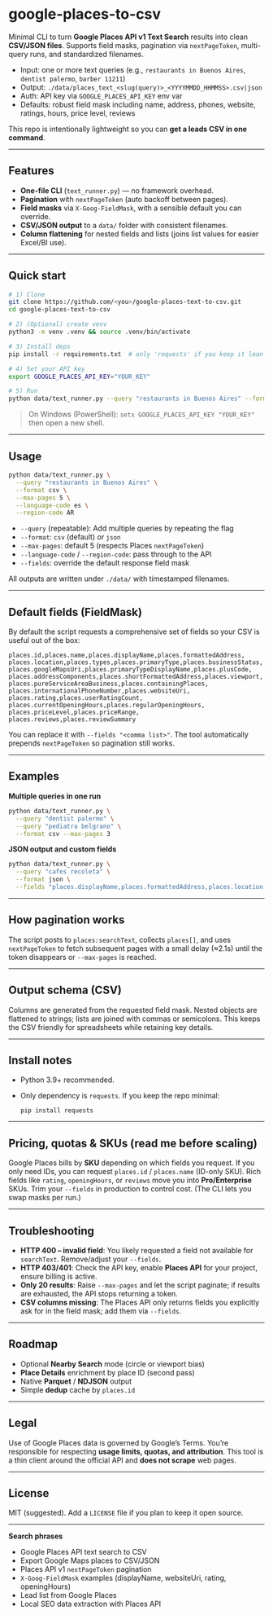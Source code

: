 # google-places-to-csv

Minimal CLI to turn **Google Places API v1 Text Search** results into clean **CSV/JSON files**.
Supports field masks, pagination via `nextPageToken`, multi-query runs, and standardized filenames.

* Input: one or more text queries (e.g., `restaurants in Buenos Aires`, `dentist palermo`, `barber 11211`)
* Output: `./data/places_text_<slug(query)>_<YYYYMMDD_HHMMSS>.csv|json`
* Auth: API key via `GOOGLE_PLACES_API_KEY` env var
* Defaults: robust field mask including name, address, phones, website, ratings, hours, price level, reviews

This repo is intentionally lightweight so you can **get a leads CSV in one command**.

---

## Features

* **One-file CLI** (`text_runner.py`) — no framework overhead.&#x20;
* **Pagination** with `nextPageToken` (auto backoff between pages).&#x20;
* **Field masks** via `X-Goog-FieldMask`, with a sensible default you can override.&#x20;
* **CSV/JSON output** to a `data/` folder with consistent filenames.&#x20;
* **Column flattening** for nested fields and lists (joins list values for easier Excel/BI use).&#x20;

---

## Quick start

```bash
# 1) Clone
git clone https://github.com/<you>/google-places-text-to-csv.git
cd google-places-text-to-csv

# 2) (Optional) create venv
python3 -m venv .venv && source .venv/bin/activate

# 3) Install deps
pip install -r requirements.txt  # only 'requests' if you keep it lean

# 4) Set your API key
export GOOGLE_PLACES_API_KEY="YOUR_KEY"

# 5) Run
python data/text_runner.py --query "restaurants in Buenos Aires" --format csv
```

> On Windows (PowerShell):
> `setx GOOGLE_PLACES_API_KEY "YOUR_KEY"` then open a new shell.

---

## Usage

```bash
python data/text_runner.py \
  --query "restaurants in Buenos Aires" \
  --format csv \
  --max-pages 5 \
  --language-code es \
  --region-code AR
```

* `--query` (repeatable): Add multiple queries by repeating the flag
* `--format`: `csv` (default) or `json`
* `--max-pages`: default 5 (respects Places `nextPageToken`)
* `--language-code` / `--region-code`: pass through to the API
* `--fields`: override the default response field mask

All outputs are written under `./data/` with timestamped filenames.&#x20;

---

## Default fields (FieldMask)

By default the script requests a comprehensive set of fields so your CSV is useful out of the box:

```
places.id,places.name,places.displayName,places.formattedAddress,
places.location,places.types,places.primaryType,places.businessStatus,
places.googleMapsUri,places.primaryTypeDisplayName,places.plusCode,
places.addressComponents,places.shortFormattedAddress,places.viewport,
places.pureServiceAreaBusiness,places.containingPlaces,
places.internationalPhoneNumber,places.websiteUri,
places.rating,places.userRatingCount,
places.currentOpeningHours,places.regularOpeningHours,
places.priceLevel,places.priceRange,
places.reviews,places.reviewSummary
```

You can replace it with `--fields "<comma list>"`.
The tool automatically prepends `nextPageToken` so pagination still works.&#x20;

---

## Examples

**Multiple queries in one run**

```bash
python data/text_runner.py \
  --query "dentist palermo" \
  --query "pediatra belgrano" \
  --format csv --max-pages 3
```

**JSON output and custom fields**

```bash
python data/text_runner.py \
  --query "cafes recoleta" \
  --format json \
  --fields "places.displayName,places.formattedAddress,places.location,places.googleMapsUri"
```

---

## How pagination works

The script posts to `places:searchText`, collects `places[]`, and uses `nextPageToken` to fetch subsequent pages with a small delay (≈2.1s) until the token disappears or `--max-pages` is reached.&#x20;

---

## Output schema (CSV)

Columns are generated from the requested field mask. Nested objects are flattened to strings; lists are joined with commas or semicolons. This keeps the CSV friendly for spreadsheets while retaining key details.&#x20;

---

## Install notes

* Python 3.9+ recommended.
* Only dependency is `requests`. If you keep the repo minimal:

  ```
  pip install requests
  ```

---

## Pricing, quotas & SKUs (read me before scaling)

Google Places bills by **SKU** depending on which fields you request. If you only need IDs, you can request `places.id` / `places.name` (ID-only SKU). Rich fields like `rating`, `openingHours`, or `reviews` move you into **Pro/Enterprise** SKUs. Trim your `--fields` in production to control cost. (The CLI lets you swap masks per run.)

---

## Troubleshooting

* **HTTP 400 – invalid field**: You likely requested a field not available for `searchText`. Remove/adjust your `--fields`.
* **HTTP 403/401**: Check the API key, enable **Places API** for your project, ensure billing is active.
* **Only 20 results**: Raise `--max-pages` and let the script paginate; if results are exhausted, the API stops returning a token.
* **CSV columns missing**: The Places API only returns fields you explicitly ask for in the field mask; add them via `--fields`.

---

## Roadmap

* Optional **Nearby Search** mode (circle or viewport bias)
* **Place Details** enrichment by place ID (second pass)
* Native **Parquet** / **NDJSON** output
* Simple **dedup** cache by `places.id`

---

## Legal

Use of Google Places data is governed by Google’s Terms. You’re responsible for respecting **usage limits, quotas, and attribution**. This tool is a thin client around the official API and **does not scrape** web pages.

---

## License

MIT (suggested). Add a `LICENSE` file if you plan to keep it open source.

---

**Search phrases**

* Google Places API text search to CSV
* Export Google Maps places to CSV/JSON
* Places API v1 `nextPageToken` pagination
* `X-Goog-FieldMask` examples (displayName, websiteUri, rating, openingHours)
* Lead list from Google Places
* Local SEO data extraction with Places API

